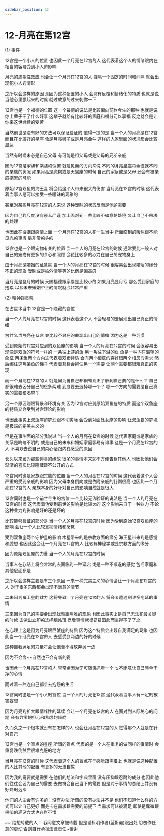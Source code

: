 ```yaml
---
sidebar_position: 12
---
```


# 12-月亮在第12宫
(1) 事件

12宫是一个小人的位置
也因此一个月亮在12宫的人
这代表着这个人的情绪跟内在
相当的容易受到小人的影响

月亮的周期性效应
也会让一个月亮在12宫的人
每隔一个固定的时间和间隔
就会出现犯小人的情形

之所以会这样的原因
是因为这种配置的小人
会具有反覆和情绪化的特质
也就是说当他心里想起来的时候
就过故意的过来刺你一下

12宫也是一个福德的位置
这一个福德的说法是比较偏向前世今生的那种
也就是说你上辈子干了什么好事
这辈子就给有比较好的家庭和福分可以享福
反之就会是让你来这世继续的受苦

当然前世是没有好的方法可以保证验证的
值得一提的是
当一个人的月亮是在12宫而且在比较好的星座
像是月亮狮子或是月亮金牛
这样的人家里面的状况都会比较显达

当然有时候未必是自己父母
有可能是祖父母或是父母的兄弟亲戚

因为12宫是家族和亲族的位置
就是见面的方向来说
不同的月亮星座将会造就不同的亲族的状况
如果月亮是魔羯或是天蝎座的时候
自己的家庭或是父母
还会有被亲戚拖累的可能

原始12宫双鱼的海王星
将会给这个人带来很大的伤害
当月亮在12宫的时候
这代表着当事人是可以接受一些暧昧的现象的

甚至对某些月亮在12宫的人来说
这种暧昧的状态反而是他的需要

因为自己的尺度没有那么严谨
加上面对到一些比较不如意的处境
又让自己不果决的处理

也因此在婚姻跟感情上面
一个月亮在12宫的人在一生当中
所面临到的暧昧跟不能见光的事情
是非常的多的

12宫也是一个跟宠物有关的位置
当一个人的月亮在12宫的时候
通常要比一般人对自己的宠物有更多的关心和照顾
会花比较多的心力在自己的宠物身上

由于月亮是婚姻的征象星
当一个人的月亮在12宫的时候
很容易会出现婚姻的缘分不正的现象
暧昧或是婚外情等等的比例是偏高的

当月亮是盈月的时候
天赐福德跟家累是比较小的
如果月亮是月亏
那么受到家庭的拖累
以及未来婚姻不正的情况就会非常严重

(2) 精神跟灵魂

在占星术当中
12宫是一个隐藏的宫位

当一个人的月亮在12宫的时候
这代表着这个人
不会轻易的去展现出自己真正的情绪

为什么当月亮在12宫
会比较不轻易的展现出自己的情绪
因为这是一种习惯

受到原始的12宫对应到的双鱼座的影响
当一个人的月亮在12宫的时候
会很容易出现像是双鱼的符号一样的
一条往上游的鱼
另一条往下游的鱼
鱼是一种内在渴望的象征
两条鱼两个方向这代表着双鱼特质
会有两个相反的喜好跟两个相反的需求
然后绑住这两条鱼的绳子
代表着互相会拖住另一个需要
让两个需要都很难真正的实现

而一个月亮在12宫的人
就是因为他自己都很难真正了解到自己要的是什么？
自己都很难去区分自己的很多两难
到底要去选择哪一个？
哪一个方向的需要是自己真实的需要和渴望？

另一个原因则跟背景和环境有关
因为12宫对应到原始双鱼座的特质
而这个双鱼座的特质又会受到对宫理论的影响

也因此事实上双鱼座的梦幻跟不切实际
会受到对面处女座的影响
让双鱼要的梦境是极端的完美主义的

但是在事件面的部分我说过
当一个人的月亮在12宫的时候
这代表家庭或是家族的关系是晦暗不明的
或是自己的未来和婚姻家庭容易有诽事
这是一个月亮在12宫的人
不喜欢去说自己的内心话跟内在感受的原因

长久以来因为那些诽事的缘故
很多的事情本来就不方便告诉其他人
也因此他们会渐渐的喜欢比较隐藏跟不公开的方式

12宫同时也是家族跟宗族的位置
当一个人的月亮在12宫的时候
这代表着这个人会严重的受到亲戚的影响
因为父母本身倒向或是依附亲戚的比例很高
也因此一个月亮在12宫的人
亲族本身的好坏对自己的影响自然就是很大

12宫同时也是一个前世今生的宫位
一个比较无法验证的说法是
当一个人的月亮在12宫的时候
这代表着他受到前世的影响是比较大的
这个影响来自于一种业力
不论这种业力的影响是好的还是坏的

比较能够验证的部分是
当一个人的月亮在12宫的时候
因为受到原始12宫双鱼座的影响
会让一个人比较重视情绪和感觉

受到双鱼座两个守护星的影响
木星带来的是宗教方面的缘分
海王星带来的是感觉和臆想
也因此这会让一个月亮在12宫的人
比较有神秘学或是宗教方面的缘分

因为原始双鱼座的力量
当一个人的月亮在12宫的时候

当事人在心结上将会常常的去面临到一种延宕
或是一种不顺遂的感觉
包括家庭和其他层面都是

之所以会这样主要是有三个原因
一来一种完美主义的心情会让一个月亮在12宫的人
对于很多东西都会出现不满意的情节

二来因为海王星的效力
这将导致一个月亮在12宫的人
将会去遭遇到许多拖延的事情

三来因为自己的需要会出现犹豫跟两难的现象
也因此事实上是自己无法在最关键的时候
去做出立即的选择跟处理
然后事情就很容易因此而变得不了了之

在心理上这是因为月亮跟巨蟹座的特质
因为这个特质会出现自我满足的现象
也因此当一个月亮在12宫的人
去感受到两边的好的时候

这种自我满足的力量将会让他舍不得放弃另一边

因为不会舍~~自然也不会有新的得

也因此一个月亮在12宫的人
常常会因为宁可随便抓着一个
也不愿意让自己简单干净的心情

而过着一种连自己都会去抱怨的生活

12宫同时也是一个小人的宫位
当一个人的月亮在12宫
这代表着当事人有一定的被害妄想

因为月亮的扩大跟情绪性的延续
会让一个月亮在12宫的人
在面对到人际关心的问题
会有异常的担心和焦虑的倾向

久而久之一个根本就没有在怎样的人
也会让月亮在12宫的人
觉得那个人就是在针对自己

12宫也是一个盲点的星座
所谓的盲点
代表的是一个人在重复的做同样的事情时
会重复跌倒然后很难克服的地方

当月亮在12宫的时候
这代表着这个人的盲点在于感觉跟需要上
也就是说这种配置的人比其他的配置
有更多的无法自拔

因为我的需要就是需要
在他们的想法和字典里面
没有压抑跟忍耐的成分
也因此他们往往会因为自己的需要
去做符合自己当下的需要
但是对于事情的总结上并没有好处的选择

他们的人生会有许多的：没有办法
所谓的没有办法并不是
他们不知道什么样的方式可以让自己更好
而是卡在需求跟需要的前提下
当需求可以被满足
即使是卑微跟黑暗的满足方式也在所不惜

~~
给想转载的人：
我同意文章被转载
但是请标明作者(蓝斯诺)跟出处
切勿作任意的更动
否则自行承担法律责任~谢谢

 
  